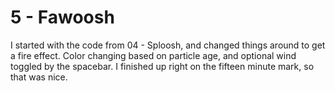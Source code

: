 # 5 - Fawoosh

I started with the code from 04 - Sploosh, and changed things around to get a fire effect. Color changing based on particle age, and optional wind toggled by the spacebar. I finished up right on the fifteen minute mark, so that was nice.  